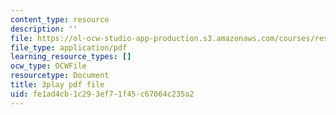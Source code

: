 ```yaml
---
content_type: resource
description: ''
file: https://ol-ocw-studio-app-production.s3.amazonaws.com/courses/res-9-003-brains-minds-and-machines-summer-course-summer-2015/fe1ad4cb1c293ef71f45c67064c235a2_pCyWp8R4zsA.pdf
file_type: application/pdf
learning_resource_types: []
ocw_type: OCWFile
resourcetype: Document
title: 3play pdf file
uid: fe1ad4cb-1c29-3ef7-1f45-c67064c235a2
---
```

